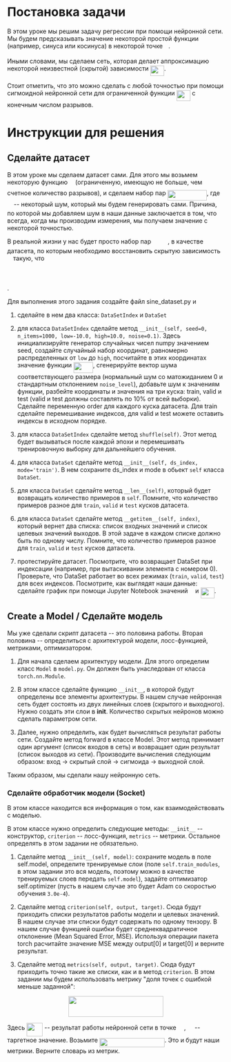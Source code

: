 # Постановка задачи

В этом уроке мы решим задачу регрессии при помощи нейронной сети. Мы будем
предсказывать значение некоторой простой функции (например, синуса или косинуса)
в некоторой точке <img src="/lesson1/tex/332cc365a4987aacce0ead01b8bdcc0b.svg?invert_in_darkmode&sanitize=true" align=middle width=9.39498779999999pt height=14.15524440000002pt/>.

Иными словами, мы сделаем сеть, которая делает аппроксимацию некоторой
неизвестной (скрытой) зависимости <img src="/lesson1/tex/7997339883ac20f551e7f35efff0a2b9.svg?invert_in_darkmode&sanitize=true" align=middle width=31.99783454999999pt height=24.65753399999998pt/>.

Стоит отметить, что это можно сделать с любой точностью при помощи сигмоидной
нейронной сети для ограниченной функции <img src="/lesson1/tex/7997339883ac20f551e7f35efff0a2b9.svg?invert_in_darkmode&sanitize=true" align=middle width=31.99783454999999pt height=24.65753399999998pt/> с конечным числом разрывов.

# Инструкции для решения
## Сделайте датасет

В этом уроке мы сделаем датасет сами. Для этого мы возьмем некоторую функцию <img src="/lesson1/tex/190083ef7a1625fbc75f243cffb9c96d.svg?invert_in_darkmode&sanitize=true" align=middle width=9.81741584999999pt height=22.831056599999986pt/>
(ограниченную, имеющую не больше, чем счетное количество разрывов), и сделаем
набор пар <img src="/lesson1/tex/20886c95cad07a2e07cc69a3cae30aee.svg?invert_in_darkmode&sanitize=true" align=middle width=91.05878099999998pt height=24.65753399999998pt/>, где <img src="/lesson1/tex/1cd32b0756da515bc59142b9318ff797.svg?invert_in_darkmode&sanitize=true" align=middle width=11.323291649999991pt height=14.15524440000002pt/> -- некоторый шум, который
мы будем генерировать сами. Причина, по которой мы добавляем шум в наши данные
заключается в том, что всегда, когда мы производим измерения, мы получаем
значение с некоторой точностью.

В реальной жизни у нас будет просто набор пар <img src="/lesson1/tex/9cb3b82be5418fbb7dad8a5c4ae38d9b.svg?invert_in_darkmode&sanitize=true" align=middle width=34.88399804999999pt height=14.15524440000002pt/>, в качестве датасета,
по которым необходимо восстановить скрытую зависимость <img src="/lesson1/tex/190083ef7a1625fbc75f243cffb9c96d.svg?invert_in_darkmode&sanitize=true" align=middle width=9.81741584999999pt height=22.831056599999986pt/> такую, что
<p align="center"><img src="/lesson1/tex/2398b6b54c85aadd6104d17fb77bebbf.svg?invert_in_darkmode&sanitize=true" align=middle width=104.3349714pt height=16.438356pt/></p>.

Для выполнения этого задания создайте файл sine_dataset.py и
1) сделайте в нем два класса: ```DataSetIndex``` и ```DataSet```

2) для класса ```DataSetIndex``` сделайте метод
```__init__(self, seed=0, n_items=1000, low=-10.0, high=10.0, noise=0.1)```.
Здесь инициализируйте генератор случайных чисел numpy значением seed,
создайте случайный набор координат, равномерно распределенных от ```low``` до
```high```,
посчитайте в этих координатах значение функции <img src="/lesson1/tex/fb9dd87ee5c46cc6f1bac5ad989387d4.svg?invert_in_darkmode&sanitize=true" align=middle width=45.416004149999985pt height=24.65753399999998pt/>, сгенерируйте
вектор шума соответствующего размера (нормальный шум со матожиданием 0 и
стандартным отклонением ```noise_level```), добавьте шум к значениям функции,
разбейте координаты и значения на три куска: train, valid и test (valid и test
должны составлять по 10% от всей выборки).
Сделайте переменную order для каждого куска датасета. Для train сделайте
перемешивание индексов, для valid и test можете оставить индексы в
исходном порядке.

3) для класса ```DataSetIndex``` сделайте метод
```shuffle(self)```. Этот метод будет вызываться после каждой эпохи и
перемешивать тренировочную выборку для дальнейшего обучения.

4) для класса ```DataSet``` сделайте метод
```__init__(self, ds_index, mode='train')```. В нем сохраните ds_index и mode
в обьект ```self``` класса ```DataSet```.

5) для класса ```DataSet``` сделайте метод ```__len__(self)```, который будет
возвращать количество примеров в ```self```. Помните, что количество примеров
разное для ```train```, ```valid``` и ```test``` кусков датасета.

6) для класса ```DataSet``` сделайте метод ```__getitem__(self, index)```,
который вернет два списка: список входных значений и список целевых значений
выходов. В этой задаче в каждом списке должно быть по одному числу.
Помните, что количество примеров
разное для ```train```, ```valid``` и ```test``` кусков датасета.

7) протестируйте датасет. Посмотрите, что возвращает DataSet при индексации
(например, при вытаскивании элемента с номером 0). Проверьте, что DataSet
работает во всех режимах (```train```, ```valid```, ```test```) для всех
индексов. Посмотрите, как выглядят наши данные: сделайте график при помощи
Jupyter Notebook значений <img src="/lesson1/tex/332cc365a4987aacce0ead01b8bdcc0b.svg?invert_in_darkmode&sanitize=true" align=middle width=9.39498779999999pt height=14.15524440000002pt/> и <img src="/lesson1/tex/7997339883ac20f551e7f35efff0a2b9.svg?invert_in_darkmode&sanitize=true" align=middle width=31.99783454999999pt height=24.65753399999998pt/>.

## Create a Model / Сделайте модель

Мы уже сделали скрипт датасета -- это половина работы. Вторая половина --
определиться с архитектурой модели, лосс-функцией, метриками, оптимизатором.

1) Для начала сделаем архитектуру модели. Для этого определим класс ```Model``` в
```model.py```. Он должен быть унаследован от класса ```torch.nn.Module```.

2) В этом классе сделайте функцию ```__init__```, в которой будут определены все
элементы архитектуры. В нашем случае нейронная сеть будет состоять из двух
линейных слоев (скрытого и выходного). Нужно создать эти слои в __init__.
Количество скрытых нейронов можно сделать параметром сети.

3) Далее, нужно определить, как будет вычисляться результат работы сети.
Создайте метод forward в классе Model. Этот метод принимает один аргумент
(список входов в сеть) и возвращает один результат (список выходов из сети).
Производите вычисления следующим образом:
вход -> скрытый слой -> сигмоида -> выходной слой.

Таким образом, мы сделали нашу нейронную сеть.

### Сделайте обработчик модели (Socket)

В этом классе находится вся информация о том, как взаимодействовать с моделью.

В этом классе нужно определить следующие методы: ```__init__``` -- конструктор,
```criterion``` -- лосс-функция, ```metrics``` -- метрики. Остальное определять
в этом задании не обязательно.

1) Сделайте метод ```__init__(self, model)```: сохраните модель в поле self.model,
определите тренируемые слои (поле ```self.train_modules```, в этом задании это вся
модель, поэтому можно в качестве тренируемых слоев передать ```self.model```),
задайте оптимизатор self.optimizer (пусть в нашем случае это будет Adam со
скоростью обучения ```3.0e-4```).

2) Сделайте метод ```criterion(self, output, target)```. Сюда будут приходить
списки результатов работы модели и целевых значений. В нашем случае эти списки
будут содержать по одному тензору. В нашем случае функцией ошибки будет
среднеквадратичное отклонение (Mean Squared Error, MSE). Используя операции
пакета torch расчитайте значение MSE между output[0] и target[0] и верните
результат.

3) Сделайте метод ```metrics(self, output, target)```. Сюда будут приходить точно
такие же списки, как и в метод ```criterion```. В этом задании мы будем
использовать метрику "доля точек с ошибкой меньше заданной":

<p align="center"><img src="/lesson1/tex/890c292877152a94f346c8835bfbe065.svg?invert_in_darkmode&sanitize=true" align=middle width=220.16945280000002pt height=47.806078649999996pt/></p>

Здесь <img src="/lesson1/tex/8e6f8772884838ad7db8233311f53511.svg?invert_in_darkmode&sanitize=true" align=middle width=37.47063044999999pt height=31.50689519999998pt/> -- результат работы нейронной сети в точке <img src="/lesson1/tex/9fc20fb1d3825674c6a279cb0d5ca636.svg?invert_in_darkmode&sanitize=true" align=middle width=14.045887349999989pt height=14.15524440000002pt/>, <img src="/lesson1/tex/2b442e3e088d1b744730822d18e7aa21.svg?invert_in_darkmode&sanitize=true" align=middle width=12.710331149999991pt height=14.15524440000002pt/> --
таргетное значение. Возьмите <img src="/lesson1/tex/ccc8c36bd75b0a3fd820174d730dea02.svg?invert_in_darkmode&sanitize=true" align=middle width=150.96466109999997pt height=21.18721440000001pt/>. Это и будут
наши метрики. Верните словарь из метрик.
